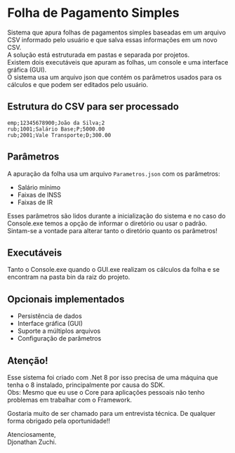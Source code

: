 # Folha de Pagamento Simples

Sistema que apura folhas de pagamentos simples baseadas em um arquivo CSV informado pelo usuário e que salva essas informações em um novo CSV.  
A solução está estruturada em pastas e separada por projetos.  
Existem dois executáveis que apuram as folhas, um console e uma interface gráfica (GUI).  
O sistema usa um arquivo json que contém os parâmetros usados para os cálculos e que podem ser editados pelo usuário.

## Estrutura do CSV para ser processado

```
emp;12345678900;João da Silva;2
rub;1001;Salário Base;P;5000.00
rub;2001;Vale Transporte;D;300.00
```

## Parâmetros

A apuração da folha usa um arquivo `Parametros.json` com os parâmetros:

- Salário mínimo
- Faixas de INSS
- Faixas de IR

Esses parâmetros são lidos durante a inicialização do sistema e no caso do Console.exe temos a opção de informar o diretório ou usar o padrão.  
Sintam-se a vontade para alterar tanto o diretório quanto os parâmetros!

## Executáveis

Tanto o Console.exe quando o GUI.exe realizam os cálculos da folha e se encontram na pasta bin da raiz do projeto.

## Opcionais implementados

- Persistência de dados
- Interface gráfica (GUI)
- Suporte a múltiplos arquivos
- Configuração de parâmetros

## Atenção!

Esse sistema foi criado com .Net 8 por isso precisa de uma máquina que tenha o 8 instalado, principalmente por causa do SDK.  
Obs: Mesmo que eu use o Core para aplicações pessoais não tenho problemas em trabalhar com o Framework.

Gostaria muito de ser chamado para um entrevista técnica. De qualquer forma obrigado pela oportunidade!!

Atenciosamente,  
Djonathan Zuchi.
